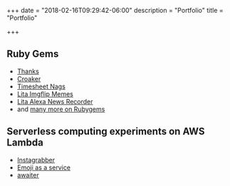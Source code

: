 +++
date = "2018-02-16T09:29:42-06:00"
description = "Portfolio"
title = "Portfolio"

+++

## Ruby Gems

- [Thanks](https://rubygems.org/gems/thanks)
- [Croaker](https://rubygems.org/gems/croaker)
- [Timesheet Nags](https://rubygems.org/gems/timesheet_nags)
- [Lita Imgflip Memes](https://rubygems.org/gems/lita-imgflip-memes)
- [Lita Alexa News Recorder](https://rubygems.org/gems/lita-alexa-news-recorder)
- and [many more on Rubygems](https://rubygems.org/profiles/dpritchett)


## Serverless computing experiments on AWS Lambda

- [Instagrabber](https://instagrabber.pritchettbots.com/)
- [Emoji as a service](https://emoji.pritchettbots.com/named/dragon)
- [awaiter](https://awaiter.pritchettbots.com/)

